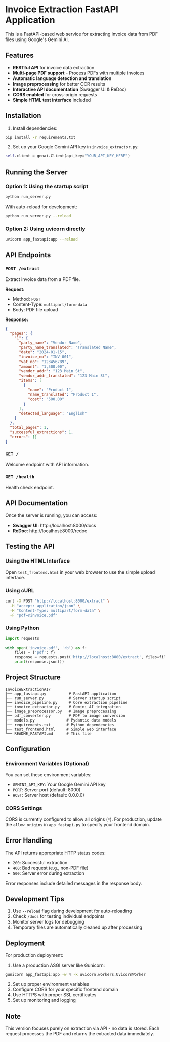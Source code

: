 # Invoice Extraction FastAPI Application

This is a FastAPI-based web service for extracting invoice data from PDF files using Google's Gemini AI.

## Features

- **RESTful API** for invoice data extraction
- **Multi-page PDF support** - Process PDFs with multiple invoices
- **Automatic language detection and translation**
- **Image preprocessing** for better OCR results
- **Interactive API documentation** (Swagger UI & ReDoc)
- **CORS enabled** for cross-origin requests
- **Simple HTML test interface** included

## Installation

1. Install dependencies:
```bash
pip install -r requirements.txt
```

2. Set up your Google Gemini API key in `invoice_extractor.py`:
```python
self.client = genai.Client(api_key="YOUR_API_KEY_HERE")
```

## Running the Server

### Option 1: Using the startup script
```bash
python run_server.py
```

With auto-reload for development:
```bash
python run_server.py --reload
```

### Option 2: Using uvicorn directly
```bash
uvicorn app_fastapi:app --reload
```

## API Endpoints

### `POST /extract`
Extract invoice data from a PDF file.

**Request:**
- Method: `POST`
- Content-Type: `multipart/form-data`
- Body: PDF file upload

**Response:**
```json
{
  "pages": {
    "1": {
      "party_name": "Vendor Name",
      "party_name_translated": "Translated Name",
      "date": "2024-01-15",
      "invoice_no": "INV-001",
      "vat_no": "123456789",
      "amount": "1,500.00",
      "vendor_addr": "123 Main St",
      "vendor_addr_translated": "123 Main St",
      "items": [
        {
          "name": "Product 1",
          "name_translated": "Product 1",
          "cost": "500.00"
        }
      ],
      "detected_language": "English"
    }
  },
  "total_pages": 1,
  "successful_extractions": 1,
  "errors": []
}
```

### `GET /`
Welcome endpoint with API information.

### `GET /health`
Health check endpoint.

## API Documentation

Once the server is running, you can access:

- **Swagger UI**: http://localhost:8000/docs
- **ReDoc**: http://localhost:8000/redoc

## Testing the API

### Using the HTML Interface
Open `test_frontend.html` in your web browser to use the simple upload interface.

### Using cURL
```bash
curl -X POST "http://localhost:8000/extract" \
  -H "accept: application/json" \
  -H "Content-Type: multipart/form-data" \
  -F "pdf=@invoice.pdf"
```

### Using Python
```python
import requests

with open('invoice.pdf', 'rb') as f:
    files = {'pdf': f}
    response = requests.post('http://localhost:8000/extract', files=files)
    print(response.json())
```

## Project Structure

```
InvoiceExtractionAI/
├── app_fastapi.py          # FastAPI application
├── run_server.py           # Server startup script
├── invoice_pipeline.py     # Core extraction pipeline
├── invoice_extractor.py    # Gemini AI integration
├── image_preprocessor.py   # Image preprocessing
├── pdf_converter.py        # PDF to image conversion
├── models.py              # Pydantic data models
├── requirements.txt       # Python dependencies
├── test_frontend.html     # Simple web interface
└── README_FASTAPI.md      # This file
```

## Configuration

### Environment Variables (Optional)
You can set these environment variables:

- `GEMINI_API_KEY`: Your Google Gemini API key
- `PORT`: Server port (default: 8000)
- `HOST`: Server host (default: 0.0.0.0)

### CORS Settings
CORS is currently configured to allow all origins (`*`). For production, update the `allow_origins` in `app_fastapi.py` to specify your frontend domain.

## Error Handling

The API returns appropriate HTTP status codes:
- `200`: Successful extraction
- `400`: Bad request (e.g., non-PDF file)
- `500`: Server error during extraction

Error responses include detailed messages in the response body.

## Development Tips

1. Use `--reload` flag during development for auto-reloading
2. Check `/docs` for testing individual endpoints
3. Monitor server logs for debugging
4. Temporary files are automatically cleaned up after processing

## Deployment

For production deployment:

1. Use a production ASGI server like Gunicorn:
```bash
gunicorn app_fastapi:app -w 4 -k uvicorn.workers.UvicornWorker
```

2. Set up proper environment variables
3. Configure CORS for your specific frontend domain
4. Use HTTPS with proper SSL certificates
5. Set up monitoring and logging

## Note

This version focuses purely on extraction via API - no data is stored. Each request processes the PDF and returns the extracted data immediately.
